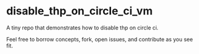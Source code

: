 # disable_thp_on_circle_ci_vm
A tiny repo that demonstrates how to disable thp on circle ci.

Feel free to borrow concepts, fork, open issues, and contribute as you see fit.
